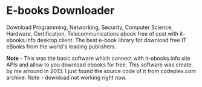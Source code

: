# E-books Downloader
Download Programming, Networking, Security, Computer Science, Hardware, Certification, Telecommunications ebook free of cost with it-ebooks.info desktop client. The best e-book library for download free IT eBooks from the world's leading publishers.

**Note -** This was the basic software which connect with it-ebooks.info site APIs and allow to you download ebooks for free. This software was create by me arround in 2013. I just found the source code of it from codeplex.com archive. Note - download not working right now.

